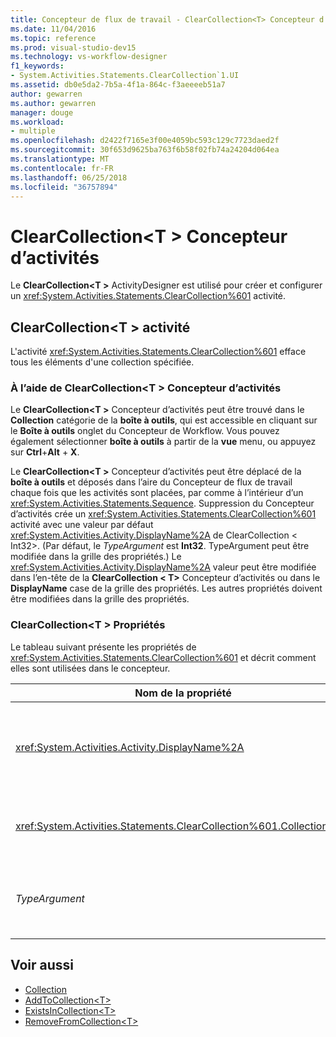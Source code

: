 ```yaml
---
title: Concepteur de flux de travail - ClearCollection<T> Concepteur d’activités
ms.date: 11/04/2016
ms.topic: reference
ms.prod: visual-studio-dev15
ms.technology: vs-workflow-designer
f1_keywords:
- System.Activities.Statements.ClearCollection`1.UI
ms.assetid: db0e5da2-7b5a-4f1a-864c-f3aeeeeb51a7
author: gewarren
ms.author: gewarren
manager: douge
ms.workload:
- multiple
ms.openlocfilehash: d2422f7165e3f00e4059bc593c129c7723daed2f
ms.sourcegitcommit: 30f653d9625ba763f6b58f02fb74a24204d064ea
ms.translationtype: MT
ms.contentlocale: fr-FR
ms.lasthandoff: 06/25/2018
ms.locfileid: "36757894"
---
```

# <a name="clearcollectiont-activity-designer"></a>ClearCollection\<T > Concepteur d’activités

Le **ClearCollection\<T >** ActivityDesigner est utilisé pour créer et configurer un <xref:System.Activities.Statements.ClearCollection%601> activité.

## <a name="the-clearcollectiont-activity"></a>ClearCollection\<T > activité

L'activité <xref:System.Activities.Statements.ClearCollection%601> efface tous les éléments d'une collection spécifiée.

### <a name="using-the-clearcollectiont-activity-designer"></a>À l’aide de ClearCollection\<T > Concepteur d’activités

Le **ClearCollection\<T >** Concepteur d’activités peut être trouvé dans le **Collection** catégorie de la **boîte à outils**, qui est accessible en cliquant sur le  **Boîte à outils** onglet du Concepteur de Workflow. Vous pouvez également sélectionner **boîte à outils** à partir de la **vue** menu, ou appuyez sur **Ctrl**+**Alt** + **X**.

Le **ClearCollection\<T >** Concepteur d’activités peut être déplacé de la **boîte à outils** et déposés dans l’aire du Concepteur de flux de travail chaque fois que les activités sont placées, par comme à l’intérieur d’un <xref:System.Activities.Statements.Sequence>. Suppression du Concepteur d’activités crée un <xref:System.Activities.Statements.ClearCollection%601> activité avec une valeur par défaut <xref:System.Activities.Activity.DisplayName%2A> de ClearCollection < Int32\>. (Par défaut, le *TypeArgument* est **Int32**. TypeArgument peut être modifiée dans la grille des propriétés.) Le <xref:System.Activities.Activity.DisplayName%2A> valeur peut être modifiée dans l’en-tête de la **ClearCollection < T\>**  Concepteur d’activités ou dans le **DisplayName** case de la grille des propriétés. Les autres propriétés doivent être modifiées dans la grille des propriétés.

### <a name="the-clearcollectiont-properties"></a>ClearCollection\<T > Propriétés

Le tableau suivant présente les propriétés de <xref:System.Activities.Statements.ClearCollection%601> et décrit comment elles sont utilisées dans le concepteur.

|Nom de la propriété|Obligatoire|Utilisation|
|-------------------|--------------|-----------|
|<xref:System.Activities.Activity.DisplayName%2A>|False|Spécifie le nom convivial facultatif de l'activité <xref:System.Activities.Statements.ClearCollection%601>. La valeur par défaut est ClearCollection < Int32\>. Bien que la valeur de la propriété <xref:System.Activities.Activity.DisplayName%2A> ne soit pas strictement obligatoire, il est recommandé d'en utiliser une.|
|<xref:System.Activities.Statements.ClearCollection%601.Collection%2A>|True|Spécifie la collection dont les éléments doivent être effacés. Cette collection est de type **ICollection\<TypeArgument >.** Pour spécifier la collection, tapez une expression Visual Basic dans la grille des propriétés.|
|*TypeArgument*|True|Spécifie le type T des éléments contenus dans l'objet <xref:System.Collections.Generic.ICollection%601>. Par défaut, cela *TypeArgument* type est défini sur **Int32**. Pour modifier le type, modifiez la valeur de la *TypeArgument* dans la zone de liste déroulante dans la grille des propriétés.|

## <a name="see-also"></a>Voir aussi

- [Collection](../workflow-designer/collection-activity-designers.md)
- [AddToCollection\<T>](../workflow-designer/addtocollection-t-activity-designer.md)
- [ExistsInCollection\<T>](../workflow-designer/existsincollection-t-activity-designer.md)
- [RemoveFromCollection\<T>](../workflow-designer/removefromcollection-t-activity-designer.md)